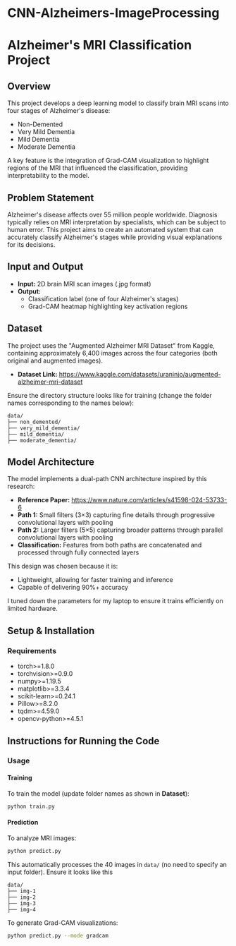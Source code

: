 # CNN-Alzheimers-ImageProcessing
# Alzheimer's MRI Classification Project

## Overview
This project develops a deep learning model to classify brain MRI scans into four stages of Alzheimer's disease:

- Non-Demented
- Very Mild Dementia
- Mild Dementia
- Moderate Dementia

A key feature is the integration of Grad-CAM visualization to highlight regions of the MRI that influenced the classification, providing interpretability to the model.

## Problem Statement
Alzheimer's disease affects over 55 million people worldwide. Diagnosis typically relies on MRI interpretation by specialists, which can be subject to human error. This project aims to create an automated system that can accurately classify Alzheimer's stages while providing visual explanations for its decisions.

## Input and Output

- **Input:** 2D brain MRI scan images (.jpg format)
- **Output:**
  - Classification label (one of four Alzheimer's stages)
  - Grad-CAM heatmap highlighting key activation regions

## Dataset
The project uses the "Augmented Alzheimer MRI Dataset" from Kaggle, containing approximately 6,400 images across the four categories (both original and augmented images).

- **Dataset Link:** https://www.kaggle.com/datasets/uraninjo/augmented-alzheimer-mri-dataset

Ensure the directory structure looks like for training (change the folder names corresponding to the names below):

```
data/
├── non_demented/
├── very_mild_dementia/
├── mild_dementia/
├── moderate_dementia/
```

## Model Architecture
The model implements a dual-path CNN architecture inspired by this research:

- **Reference Paper:** https://www.nature.com/articles/s41598-024-53733-6
- **Path 1:** Small filters (3×3) capturing fine details through progressive convolutional layers with pooling
- **Path 2:** Larger filters (5×5) capturing broader patterns through parallel convolutional layers with pooling
- **Classification:** Features from both paths are concatenated and processed through fully connected layers

This design was chosen because it is:

- Lightweight, allowing for faster training and inference
- Capable of delivering 90%+ accuracy

I tuned down the parameters for my laptop to ensure it trains efficiently on limited hardware.

## Setup & Installation

### Requirements
- torch>=1.8.0
- torchvision>=0.9.0
- numpy>=1.19.5
- matplotlib>=3.3.4
- scikit-learn>=0.24.1
- Pillow>=8.2.0
- tqdm>=4.59.0
- opencv-python>=4.5.1

## Instructions for Running the Code

### Usage

#### Training
To train the model (update folder names as shown in **Dataset**):
```bash
python train.py
```

#### Prediction
To analyze MRI images:
```bash
python predict.py
```
This automatically processes the 40 images in `data/` (no need to specify an input folder). Ensure it looks like this
```
data/
├── img-1
├── img-2
├── img-3
├── img-4
```



To generate Grad-CAM visualizations:
```bash
python predict.py --mode gradcam
```
